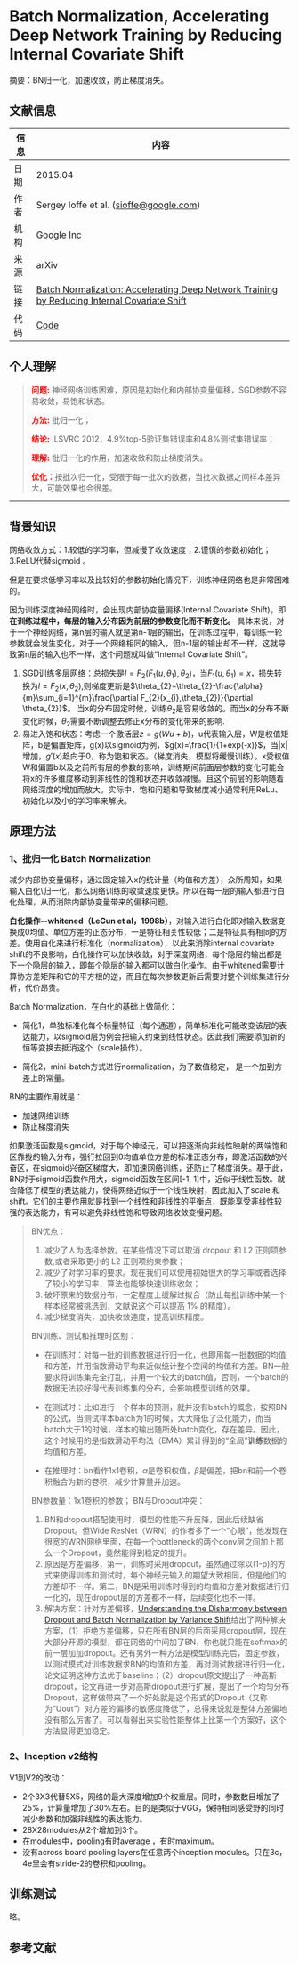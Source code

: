 # Batch Normalization, Accelerating Deep Network Training by Reducing Internal Covariate Shift

摘要：BN归一化，加速收敛，防止梯度消失。
<!--more-->

## 文献信息
| 信息 | 内容                                                         |
| ---- | ------------------------------------------------------------ |
| 日期 | 2015.04                                                  |
| 作者 | Sergey Ioffe et al. (sioffe@google.com)                                               |
| 机构 | Google Inc                                                      |
| 来源 | arXiv                                                   |
| 链接 | [Batch Normalization: Accelerating Deep Network Training by Reducing Internal Covariate Shift](https://arxiv.org/abs/1502.03167) |
| 代码 | [Code]()                                                     |

## 个人理解
><strong style="color:red;">问题:</strong> 神经网络训练困难，原因是初始化和内部协变量偏移，SGD参数不容易收敛，易饱和状态。
> 
><strong style="color:red;">方法:</strong> 批归一化；
> 
><strong style="color:red;">结论:</strong> ILSVRC 2012，4.9%top-5验证集错误率和4.8%测试集错误率；
> 
><strong style="color:red;">理解:</strong> 批归一化的作用，加速收敛和防止梯度消失。
> 
><strong style="color:red;">优化：</strong>按批次归一化，受限于每一批次的数据，当批次数据之间样本差异大，可能效果也会很差。
---

## 背景知识

网络收敛方式：1.较低的学习率，但减慢了收敛速度；2.谨慎的参数初始化；3.ReLU代替sigmoid 。

但是在要求低学习率以及比较好的参数初始化情况下，训练神经网络也是非常困难的。

因为训练深度神经网络时，会出现内部协变量偏移(Internal Covariate Shift)，即 **在训练过程中，每层的输入分布因为前层的参数变化而不断变化。** 具体来说，对于一个神经网络，第n层的输入就是第n-1层的输出，在训练过程中，每训练一轮参数就会发生变化，对于一个网络相同的输入，但n-1层的输出却不一样，这就导致第n层的输入也不一样，这个问题就叫做“Internal Covariate Shift”。

1. SGD训练多层网络：总损失是$l=F_{2}(F_{1}(u, \theta _{1}),\theta_{2})$，当$F_{1}(u, \theta _{1})=x$，损失转换为$l=F_{2}(x, \theta _{2})$,则梯度更新是$\theta_{2}=\theta_{2}-\frac{\alpha}{m}\sum_{i=1}^{m}\frac{\partial F_{2}(x_{i},\theta_{2})}{\partial \theta_{2}}$。 当x的分布固定时候，训练$\theta_{2}$是容易收敛的。而当x的分布不断变化时候，$\theta_{2}$需要不断调整去修正x分布的变化带来的影响.
2. 易进入饱和状态：考虑一个激活层$z=g(Wu+b)$，u代表输入层，W是权值矩阵，b是偏置矩阵，g(x)以sigmoid为例，$g(x)=\frac{1}{1+exp(-x)}$，当|x|增加，$g'(x)$趋向于0，称为饱和状态。（梯度消失，模型将缓慢训练）。x受权值W和偏置b以及之前所有层的参数的影响，训练期间前面层参数的变化可能会将x的许多维度移动到非线性的饱和状态并收敛减慢。且这个前层的影响随着网络深度的增加而放大。实际中，饱和问题和导致梯度减小通常利用ReLu、初始化以及小的学习率来解决。

## 原理方法

### 1、批归一化 Batch Normalization

减少内部协变量偏移，通过固定输入x的统计量（均值和方差），众所周知，如果输入白化\归一化，那么网络训练的收敛速度更快。所以在每一层的输入都进行白化处理，从而消除内部协变量带来的偏移问题。

**白化操作--whitened（LeCun et al，1998b）**，对输入进行白化即对输入数据变换成0均值、单位方差的正态分布，一是特征相关性较低；二是特征具有相同的方差。使用白化来进行标准化（normalization），以此来消除internal covariate shift的不良影响，白化操作可以加快收敛，对于深度网络，每个隐层的输出都是下一个隐层的输入，即每个隐层的输入都可以做白化操作。由于whitened需要计算协方差矩阵和它的平方根的逆，而且在每次参数更新后需要对整个训练集进行分析，代价昂贵。

Batch Normalization，在白化的基础上做简化：

- 简化1，单独标准化每个标量特征（每个通道），简单标准化可能改变该层的表达能力，以sigmoid层为例会把输入约束到线性状态。因此我们需要添加新的恒等变换去抵消这个（scale操作）。

- 简化2，mini-batch方式进行normalization，为了数值稳定，  是一个加到方差上的常量。

BN的主要作用就是：

- 加速网络训练
- 防止梯度消失

如果激活函数是sigmoid，对于每个神经元，可以把逐渐向非线性映射的两端饱和区靠拢的输入分布，强行拉回到0均值单位方差的标准正态分布，即激活函数的兴奋区，在sigmoid兴奋区梯度大，即加速网络训练，还防止了梯度消失。基于此，BN对于sigmoid函数作用大，sigmoid函数在区间[-1, 1]中，近似于线性函数。就会降低了模型的表达能力，使得网络近似于一个线性映射，因此加入了scale 和shift。它们的主要作用就是找到一个线性和非线性的平衡点，既能享受非线性较强的表达能力，有可以避免非线性饱和导致网络收敛变慢问题。

> BN优点：
>
> 1. 减少了人为选择参数。在某些情况下可以取消 dropout 和 L2 正则项参数,或者采取更小的 L2 正则项约束参数； 
> 2. 减少了对学习率的要求。现在我们可以使用初始很大的学习率或者选择了较小的学习率，算法也能够快速训练收敛； 
> 3. 破坏原来的数据分布，一定程度上缓解过拟合（防止每批训练中某一个样本经常被挑选到，文献说这个可以提高 1% 的精度）。 
> 4. 减少梯度消失，加快收敛速度，提高训练精度。
>
> BN训练、测试和推理时区别：
>
> - 在训练时：对每一批的训练数据进行归一化，也即用每一批数据的均值和方差，并用指数滑动平均来近似统计整个空间的均值和方差。BN一般要求将训练集完全打乱，并用一个较大的batch值，否则，一个batch的数据无法较好得代表训练集的分布，会影响模型训练的效果。
>
> - 在测试时：比如进行一个样本的预测，就并没有batch的概念，按照BN的公式，当测试样本batch为1的时候，大大降低了泛化能力，而当batch大于1的时候，样本的输出随所处batch变化，存在差异。因此，这个时候用的是指数滑动平均法（EMA）累计得到的“全局”**训练**数据的均值和方差。
>
> - 在推理时：bn看作1x1卷积，$\alpha$是卷积权值，$\beta$是偏差，把bn和前一个卷积融合为新的卷积，减少计算量并加速。
>
> BN参数量：1x1卷积的参数；
> BN与Dropout冲突：
>
> 1. BN和dropout搭配使用时，模型的性能不升反降，因此后续缺省Dropout。但Wide ResNet（WRN）的作者多了一个“心眼”，他发现在很宽的WRN网络里面，在每一个bottleneck的两个conv层之间加上那么一个Dropout，竟然能得到稳定的提升。
> 1. 原因是方差偏移，第一，训练时采用dropout，虽然通过除以(1-p)的方式来使得训练和测试时，每个神经元输入的期望大致相同，但是他们的方差却不一样。第二，BN是采用训练时得到的均值和方差对数据进行归一化的，现在dropout层的方差都不一样，后续变化也不一样。
> 1. 解决方案：针对方差偏移，[Understanding the Disharmony between Dropout and Batch Normalization by Variance Shift](https://arxiv.org/abs/1801.05134)给出了两种解决方案，（1）拒绝方差偏移，只在所有BN层的后面采用dropout层，现在大部分开源的模型，都在网络的中间加了BN，你也就只能在softmax的前一层加加dropout。还有另外一种方法是模型训练完后，固定参数，以测试模式对训练数据求BN的均值和方差，再对测试数据进行归一化，论文证明这种方法优于baseline；（2）dropout原文提出了一种高斯dropout，论文再进一步对高斯dropout进行扩展，提出了一个均匀分布Dropout，这样做带来了一个好处就是这个形式的Dropout（又称为“Uout”）对方差的偏移的敏感度降低了，总得来说就是整体方差偏地没有那么厉害了。可以看得出来实验性能整体上比第一个方案好，这个方法显得更加稳定。

### 2、Inception v2结构

V1到V2的改动：

- 2个3X3代替5X5，网络的最大深度增加9个权重层。同时，参数数目增加了25%，计算量增加了30%左右。目的是类似于VGG，保持相同感受野的同时减少参数和加强非线性的表达能力。
- 28X28modules从2个增加到3个。
- 在modules中，pooling有时average ，有时maximum。
- 没有across board pooling layers在任意两个inception modules。只在3c，4e里会有stride-2的卷积和pooling。

## 训练测试

略。

## 参考文献

[^01]: [李翔-大白话《Understanding the Disharmony between Dropout and Batch Normalization by Variance Shift》-知乎](https://zhuanlan.zhihu.com/p/33101420)


